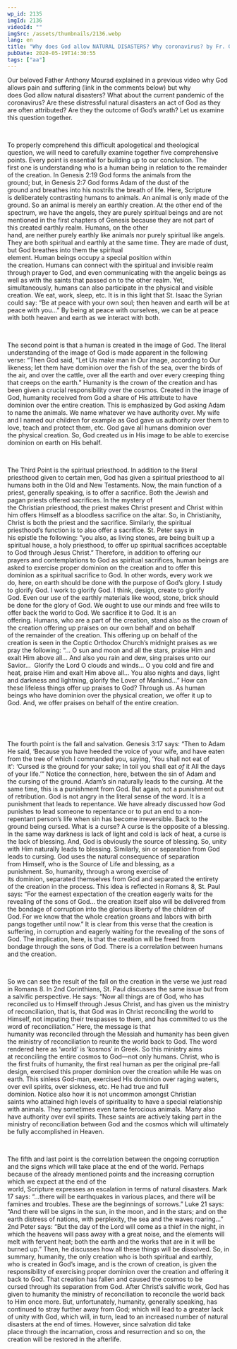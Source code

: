 ```yaml
---
wp_id: 2135
imgId: 2136
videoId: ""
imgSrc: /assets/thumbnails/2136.webp
lang: en
title: "Why does God allow NATURAL DISASTERS? Why coronavirus? by Fr. Gabriel Wissa"
pubDate: 2020-05-19T14:30:55
tags: ["aa"]
---
```


<p><span data-contrast="auto">Our beloved </span><span data-contrast="auto">F</span><span data-contrast="auto">ather Anthony </span><span data-contrast="auto">Mourad </span><span data-contrast="auto">explained in a previous video why </span><span data-contrast="auto">God allows pain and suffering</span><span data-contrast="auto"> (link in the comments below)</span><span data-contrast="auto"> </span><span data-contrast="auto">but why does </span><span data-contrast="auto">God </span><span data-contrast="auto">allow natural disasters</span><span data-contrast="auto">? What about the current pandemic of the coronavirus?</span><span data-contrast="auto"> </span><span data-contrast="auto">Are these </span><span data-contrast="auto">distressful</span><span data-contrast="auto"> </span><span data-contrast="auto">natural disasters</span><span data-contrast="auto"> an act of God</span><span data-contrast="auto"> as they are often attributed</span><span data-contrast="auto">?</span><span data-contrast="auto"> </span><span data-contrast="auto">Are they</span><span data-contrast="auto"> </span><span data-contrast="auto">the outcome of </span><span data-contrast="auto">God’s</span><span data-contrast="auto"> wrath?</span><span data-contrast="auto"> Let us examine this question together.</span><span data-ccp-props="{&quot;201341983&quot;:0,&quot;335559739&quot;:200,&quot;335559740&quot;:276}"> </span></p>
<p><span data-ccp-props="{&quot;201341983&quot;:0,&quot;335559739&quot;:200,&quot;335559740&quot;:276}"> </span></p>
<p><span data-contrast="auto">To </span><span data-contrast="auto">properly </span><span data-contrast="auto">comprehend</span><span data-contrast="auto"> this difficult</span><span data-contrast="auto"> apologetical and</span><span data-contrast="auto"> theological question</span><span data-contrast="auto">, </span><span data-contrast="auto">we</span><span data-contrast="auto"> will </span><span data-contrast="auto">need to </span><span data-contrast="auto">carefully examine together </span><span data-contrast="auto">five</span><span data-contrast="auto"> comprehensive points</span><span data-contrast="auto">. </span><span data-contrast="auto">Every point is essential </span><span data-contrast="auto">for</span><span data-contrast="auto"> </span><span data-contrast="auto">build</span><span data-contrast="auto">ing</span><span data-contrast="auto"> up</span><span data-contrast="auto"> to</span><span data-contrast="auto"> </span><span data-contrast="auto">our </span><span data-contrast="auto">conclusion. </span><span data-contrast="auto">The first </span><span data-contrast="auto">one</span><span data-contrast="auto"> is understand</span><span data-contrast="auto">ing</span><span data-contrast="auto"> who is a human </span><span data-contrast="auto">being</span><span data-contrast="auto"> in relation to the remainder of the creation</span><span data-contrast="auto">. </span><span data-contrast="auto">In Genesis 2</span><span data-contrast="auto">:</span><span data-contrast="auto">19 God </span><span data-contrast="auto">forms the animals from the ground</span><span data-contrast="auto">;</span><span data-contrast="auto"> </span><span data-contrast="auto">but</span><span data-contrast="auto">,</span><span data-contrast="auto"> in Genesis 2</span><span data-contrast="auto">:7 </span><span data-contrast="auto">God</span><span data-contrast="auto"> forms </span><span data-contrast="auto">Adam</span><span data-contrast="auto"> of the dust of the ground </span><span data-contrast="auto">and</span><span data-contrast="auto"> breathes into his nostrils the breath of life</span><span data-contrast="auto">. </span><span data-contrast="auto">Here,</span><span data-contrast="auto"> </span><span data-contrast="auto">S</span><span data-contrast="auto">cripture is </span><span data-contrast="auto">deliberately </span><span data-contrast="auto">contrasting</span><span data-contrast="auto"> </span><span data-contrast="auto">human</span><span data-contrast="auto">s </span><span data-contrast="auto">to</span><span data-contrast="auto"> </span><span data-contrast="auto">animals. An animal </span><span data-contrast="auto">is only made of the ground</span><span data-contrast="auto">. So an animal </span><span data-contrast="auto">is</span><span data-contrast="auto"> merely</span><span data-contrast="auto"> </span><span data-contrast="auto">an </span><span data-contrast="auto">earthly</span><span data-contrast="auto"> creation</span><span data-contrast="auto">.</span><span data-contrast="auto"> A</span><span data-contrast="auto">t the other </span><span data-contrast="auto">end of the spectrum, </span><span data-contrast="auto">we have the </span><span data-contrast="auto">a</span><span data-contrast="auto">ngels, </span><span data-contrast="auto">they </span><span data-contrast="auto">are purely spiritual beings</span><span data-contrast="auto"> </span><span data-contrast="auto">and </span><span data-contrast="auto">are not mentioned in </span><span data-contrast="auto">the first chapters of </span><span data-contrast="auto">Genesis because they are not part of this </span><span data-contrast="auto">created </span><span data-contrast="auto">earthly </span><span data-contrast="auto">realm</span><span data-contrast="auto">. </span><span data-contrast="auto">H</span><span data-contrast="auto">umans</span><span data-contrast="auto">, on the other hand,</span><span data-contrast="auto"> </span><span data-contrast="auto">are</span><span data-contrast="auto"> </span><span data-contrast="auto">neither </span><span data-contrast="auto">purely </span><span data-contrast="auto">earthly like </span><span data-contrast="auto">animals nor </span><span data-contrast="auto">purely </span><span data-contrast="auto">spiritual like </span><span data-contrast="auto">angels. They are</span><span data-contrast="auto"> </span><span data-contrast="auto">both </span><span data-contrast="auto">spiritual and earthly at the same time. </span><span data-contrast="auto">They are made of dust, but God breathes into them the spiritual element. </span><span data-contrast="auto">Human</span><span data-contrast="auto"> being</span><span data-contrast="auto">s </span><span data-contrast="auto">occup</span><span data-contrast="auto">y</span><span data-contrast="auto"> a </span><span data-contrast="auto">s</span><span data-contrast="auto">pecial</span><span data-contrast="auto"> position </span><span data-contrast="auto">with</span><span data-contrast="auto">in the </span><span data-contrast="auto">creation</span><span data-contrast="auto">. </span><span data-contrast="auto">Humans can</span><span data-contrast="auto"> </span><span data-contrast="auto">connect with </span><span data-contrast="auto">the spiritual</span><span data-contrast="auto"> and</span><span data-contrast="auto"> invisible </span><span data-contrast="auto">realm through prayer </span><span data-contrast="auto">to God</span><span data-contrast="auto">, and </span><span data-contrast="auto">even </span><span data-contrast="auto">communicating with </span><span data-contrast="auto">the angelic beings </span><span data-contrast="auto">as well as </span><span data-contrast="auto">with </span><span data-contrast="auto">the </span><span data-contrast="auto">saints that passed on to the other realm. </span><span data-contrast="auto">Yet, s</span><span data-contrast="auto">imultaneously</span><span data-contrast="auto">, </span><span data-contrast="auto">humans can</span><span data-contrast="auto"> also participate in the </span><span data-contrast="auto">physical and </span><span data-contrast="auto">visible creation</span><span data-contrast="auto">. </span><span data-contrast="auto">We</span><span data-contrast="auto"> eat</span><span data-contrast="auto">,</span><span data-contrast="auto"> work</span><span data-contrast="auto">,</span><span data-contrast="auto"> sleep</span><span data-contrast="auto">, etc.</span><span data-contrast="auto"> It is in this light that St. Isaac the Syrian could say: </span><span data-contrast="auto">“Be at peace with your own soul; then heaven and earth will be at peace with you…”</span><span data-contrast="auto"> By being at peace with ourselves, we can be at peace with both heaven and earth as we </span><span data-contrast="auto">interact with both.</span><span data-ccp-props="{&quot;201341983&quot;:0,&quot;335559739&quot;:200,&quot;335559740&quot;:276,&quot;469777462&quot;:[720],&quot;469777927&quot;:[0],&quot;469777928&quot;:[8]}"> </span></p>
<p><span data-ccp-props="{&quot;201341983&quot;:0,&quot;335559739&quot;:200,&quot;335559740&quot;:276}"> </span></p>
<p><span data-contrast="auto">The second point is that a human is </span><span data-contrast="auto">created</span><span data-contrast="auto"> in the image of God. </span><span data-contrast="auto">The literal understanding of the image of God </span><span data-contrast="auto">is made </span><span data-contrast="auto">apparent</span><span data-contrast="auto"> </span><span data-contrast="auto">in</span><span data-contrast="auto"> the following verse</span><span data-contrast="auto">:</span><span data-contrast="auto"> </span><span data-contrast="auto">“</span><span data-contrast="auto">Then </span><span data-contrast="auto">God said, </span><span data-contrast="auto">“</span><span data-contrast="auto">Let Us make man in Our image, according to Our likeness; let them have dominion over the fish of the sea, over the birds of the air, and over the cattle, over all the earth and over every creeping thing that creeps on the earth.</span><span data-contrast="auto">” </span><span data-contrast="auto">Humanity</span><span data-contrast="auto"> is the </span><span data-contrast="auto">c</span><span data-contrast="auto">rown of the creation and has been given a</span><span data-contrast="auto"> crucial</span><span data-contrast="auto"> responsibility </span><span data-contrast="auto">over the cosmos. </span><span data-contrast="auto">Created</span><span data-contrast="auto"> in the image of God</span><span data-contrast="auto">, humanity received</span><span data-contrast="auto"> from God a share of His </span><span data-contrast="auto">attribute </span><span data-contrast="auto">to have dominion </span><span data-contrast="auto">over the </span><span data-contrast="auto">entire creation</span><span data-contrast="auto">. </span><span data-contrast="auto">This </span><span data-contrast="auto">is emphasized by God </span><span data-contrast="auto">asking Adam to name the animals</span><span data-contrast="auto">. </span><span data-contrast="auto">We</span><span data-contrast="auto"> name whatever </span><span data-contrast="auto">we</span><span data-contrast="auto"> have authority over. </span><span data-contrast="auto">My wife and I named our </span><span data-contrast="auto">children</span><span data-contrast="auto"> for example as God gave us authority over them to love</span><span data-contrast="auto">, teach and</span><span data-contrast="auto"> protect them</span><span data-contrast="auto">, etc. </span><span data-contrast="auto">God</span><span data-contrast="auto"> </span><span data-contrast="auto">gave all humans dominion over the </span><span data-contrast="auto">physical creation.</span><span data-contrast="auto"> So, God created us in His image to be able to exercise dominion on earth on His behalf.</span><span data-ccp-props="{&quot;201341983&quot;:0,&quot;335559739&quot;:200,&quot;335559740&quot;:276}"> </span></p>
<p><span data-ccp-props="{&quot;201341983&quot;:0,&quot;335559739&quot;:200,&quot;335559740&quot;:276}"> </span></p>
<p><span data-contrast="auto">The Third Point is the spiritual priesthood</span><span data-contrast="auto">. In addition to the literal priesthood</span><span data-contrast="auto"> given to certain </span><span data-contrast="auto">men</span><span data-contrast="auto">, </span><span data-contrast="auto">God has given </span><span data-contrast="auto">a</span><span data-contrast="auto"> spiritual priesthood to all humans </span><span data-contrast="auto">both in </span><span data-contrast="auto">the O</span><span data-contrast="auto">ld and </span><span data-contrast="auto">N</span><span data-contrast="auto">ew </span><span data-contrast="auto">T</span><span data-contrast="auto">estaments. </span><span data-contrast="auto">Now</span><span data-contrast="auto">,</span><span data-contrast="auto"> the main function of a priest</span><span data-contrast="auto">, generally speaking,</span><span data-contrast="auto"> is to offer a sacrifice</span><span data-contrast="auto">. </span><span data-contrast="auto">Both t</span><span data-contrast="auto">he</span><span data-contrast="auto"> Jewish </span><span data-contrast="auto">and pagan </span><span data-contrast="auto">priest</span><span data-contrast="auto">s</span><span data-contrast="auto"> </span><span data-contrast="auto">offered sacrifice</span><span data-contrast="auto">s</span><span data-contrast="auto">.</span><span data-contrast="auto"> I</span><span data-contrast="auto">n </span><span data-contrast="auto">the mystery</span><span data-contrast="auto"> of the</span><span data-contrast="auto"> </span><span data-contrast="auto">Christian </span><span data-contrast="auto">priesthood</span><span data-contrast="auto">, </span><span data-contrast="auto">the priest </span><span data-contrast="auto">makes Christ present and Christ within him </span><span data-contrast="auto">offers </span><span data-contrast="auto">H</span><span data-contrast="auto">imself as a bloodless sacrifice </span><span data-contrast="auto">on the </span><span data-contrast="auto">altar</span><span data-contrast="auto">. </span><span data-contrast="auto">So, in Christianity, Christ is both the priest and the sacrifice. </span><span data-contrast="auto">Similarly, the s</span><span data-contrast="auto">piritual priesthood</span><span data-contrast="auto">’s</span><span data-contrast="auto"> </span><span data-contrast="auto">function is to </span><span data-contrast="auto">also </span><span data-contrast="auto">offer a sacrifice</span><span data-contrast="auto">.</span><span data-contrast="auto"> St. Peter says in his</span><span data-contrast="auto"> epistle</span><span data-contrast="auto"> the following</span><span data-contrast="auto">:</span><span data-contrast="auto"> </span><span data-contrast="auto">“you also, as living stones, are being built up a spiritual house, a holy priesthood, to offer up spiritual sacrifices acceptable to God through Jesus Christ.”</span><span data-contrast="auto"> </span><span data-contrast="auto">Therefore, i</span><span data-contrast="auto">n addition to offering our prayers </span><span data-contrast="auto">and contemplations to God</span><span data-contrast="auto"> as spiritual sacrifices</span><span data-contrast="auto">, </span><span data-contrast="auto">h</span><span data-contrast="auto">uman beings are asked </span><span data-contrast="auto">to exercise</span><span data-contrast="auto"> proper </span><span data-contrast="auto">d</span><span data-contrast="auto">ominion </span><span data-contrast="auto">on </span><span data-contrast="auto">the creation </span><span data-contrast="auto">and to </span><span data-contrast="auto">offer </span><span data-contrast="auto">this dominion</span><span data-contrast="auto"> as a </span><span data-contrast="auto">spiritual </span><span data-contrast="auto">sacrifice to God</span><span data-contrast="auto">. </span><span data-contrast="auto">In other words</span><span data-contrast="auto">, every work </span><span data-contrast="auto">we do</span><span data-contrast="auto">,</span><span data-contrast="auto"> here</span><span data-contrast="auto">,</span><span data-contrast="auto"> on earth </span><span data-contrast="auto">should be done with the purpose of God’s glory</span><span data-contrast="auto">. </span><span data-contrast="auto">I study to glorify God. </span><span data-contrast="auto">I work </span><span data-contrast="auto">to glorify God. </span><span data-contrast="auto">I </span><span data-contrast="auto">think, design, create</span><span data-contrast="auto"> </span><span data-contrast="auto">to glorify God. </span><span data-contrast="auto">Even our </span><span data-contrast="auto">use </span><span data-contrast="auto">of </span><span data-contrast="auto">the earthly materials </span><span data-contrast="auto">like </span><span data-contrast="auto">wood, </span><span data-contrast="auto">stone</span><span data-contrast="auto">, </span><span data-contrast="auto">brick </span><span data-contrast="auto">should be </span><span data-contrast="auto">done</span><span data-contrast="auto"> </span><span data-contrast="auto">for the glory of God</span><span data-contrast="auto">. </span><span data-contrast="auto">We ought to use our minds and free wills </span><span data-contrast="auto">to offer back the world to God</span><span data-contrast="auto">. </span><span data-contrast="auto">We sacrifice it to God. It is an offering. </span><span data-contrast="auto">Humans</span><span data-contrast="auto">, who are a part of the creation,</span><span data-contrast="auto"> stand</span><span data-contrast="auto"> also</span><span data-contrast="auto"> as the crown of the creation </span><span data-contrast="auto">offering up</span><span data-contrast="auto"> </span><span data-contrast="auto">praises</span><span data-contrast="auto"> on</span><span data-contrast="auto"> our</span><span data-contrast="auto"> </span><span data-contrast="auto">own </span><span data-contrast="auto">behalf</span><span data-contrast="auto"> </span><span data-contrast="auto">and </span><span data-contrast="auto">on behalf of </span><span data-contrast="auto">the </span><span data-contrast="auto">remainder of </span><span data-contrast="auto">the </span><span data-contrast="auto">creation</span><span data-contrast="auto">.</span><span data-contrast="auto"> </span><span data-contrast="auto">This offering up </span><span data-contrast="auto">on behalf of the creation</span><span data-contrast="auto"> </span><span data-contrast="auto">is</span><span data-contrast="auto"> seen in the Coptic Or</span><span data-contrast="auto">thodox Church’s midnight praises </span><span data-contrast="auto">as</span><span data-contrast="auto"> we pray</span><span data-contrast="auto"> the following</span><span data-contrast="auto">: </span><span data-contrast="auto">“… O sun and moon and all the stars, praise Him and exalt Him above all… And also you rain and dew, sing praises unto our Savior…  Glorify the Lord O clouds and winds… O you cold and fire and heat, praise Him and exalt Him above all… You also nights and days, light and darkness and lightning, glorify the Lover of Mankind…” </span><span data-contrast="auto">How can these </span><span data-contrast="auto">lifeless </span><span data-contrast="auto">things</span><span data-contrast="auto"> offer up praises to God?</span><span data-contrast="auto"> </span><span data-contrast="auto">Through us. </span><span data-contrast="auto">As human being</span><span data-contrast="auto">s</span><span data-contrast="auto"> </span><span data-contrast="auto">who </span><span data-contrast="auto">have dominion over </span><span data-contrast="auto">the </span><span data-contrast="auto">physical creation</span><span data-contrast="auto">, </span><span data-contrast="auto">we offer it up to God</span><span data-contrast="auto">. </span><span data-contrast="auto">And, w</span><span data-contrast="auto">e </span><span data-contrast="auto">offer praises </span><span data-contrast="auto">on behalf of the entire creation. </span><span data-ccp-props="{&quot;201341983&quot;:0,&quot;335559739&quot;:200,&quot;335559740&quot;:276}"> </span></p>
<p><span data-ccp-props="{&quot;201341983&quot;:0,&quot;335559739&quot;:200,&quot;335559740&quot;:276}"> </span></p>
<p><span data-ccp-props="{&quot;201341983&quot;:0,&quot;335559739&quot;:200,&quot;335559740&quot;:276}"> </span></p>
<p><span data-contrast="auto">The fourth point is the fall</span><span data-contrast="auto"> and salvation</span><span data-contrast="auto">. Genesis 3:17 says</span><span data-contrast="auto">: </span><span data-contrast="auto">“</span><span data-contrast="auto">Then to Adam He said, </span><span data-contrast="auto">‘</span><span data-contrast="auto">Because you have heeded the voice of your wife, and have eaten from the tree of which I commanded you, saying, &#8216;You shall not eat of it': </span><span data-contrast="auto">‘</span><span data-contrast="auto">Cursed </span><i><span data-contrast="auto">is</span></i><span data-contrast="auto"> the ground for your sake; In toil you shall eat </span><i><span data-contrast="auto">of</span></i><span data-contrast="auto"> it All the days of your life.</span><span data-contrast="auto">’”</span><span data-contrast="auto"> </span><span data-contrast="auto">Notice the </span><span data-contrast="auto">connection</span><span data-contrast="auto">, here, between </span><span data-contrast="auto">the sin of Adam </span><span data-contrast="auto">and the</span><span data-contrast="auto"> cursing of the</span><span data-contrast="auto"> ground. </span><span data-contrast="auto">Adam’s sin </span><span data-contrast="auto">naturally </span><span data-contrast="auto">leads to the cursing. </span><span data-contrast="auto">At the same time, this is a punishment from God. </span><span data-contrast="auto">But again, not a punishment out of retribution. </span><span data-contrast="auto">God is not angry</span><span data-contrast="auto"> in the literal sense of the word</span><span data-contrast="auto">. It is a punishment that leads to repentance. </span><span data-contrast="auto">We have already discussed how God punishes to lead someone to repentance or to </span><span data-contrast="auto">put an end </span><span data-contrast="auto">to </span><span data-contrast="auto">a non-repentant person’s </span><span data-contrast="auto">life </span><span data-contrast="auto">when sin </span><span data-contrast="auto">has become</span><span data-contrast="auto"> irreversible.</span><span data-contrast="auto"> </span><span data-contrast="auto">Back to the ground being cursed. What </span><span data-contrast="auto">is a curse? </span><span data-contrast="auto">A curse is the opposite of a blessing. In the same way darkness is lack of light and </span><span data-contrast="auto">cold is lack of heat, a curse is the lack of blessing. </span><span data-contrast="auto">And, </span><span data-contrast="auto">God is </span><span data-contrast="auto">obviously </span><span data-contrast="auto">the source of blessing. </span><span data-contrast="auto">So, u</span><span data-contrast="auto">nity with Him </span><span data-contrast="auto">naturally </span><span data-contrast="auto">leads to blessing. </span><span data-contrast="auto">Similarly, </span><span data-contrast="auto">sin or </span><span data-contrast="auto">separation from </span><span data-contrast="auto">God leads to curs</span><span data-contrast="auto">ing</span><span data-contrast="auto">. </span><span data-contrast="auto">God uses the natural consequence of </span><span data-contrast="auto">separation from </span><span data-contrast="auto">Himself, who is the </span><span data-contrast="auto">Source of Life</span><span data-contrast="auto"> and blessing</span><span data-contrast="auto">,</span><span data-contrast="auto"> as a punishment.</span><span data-contrast="auto"> So,</span><span data-contrast="auto"> </span><span data-contrast="auto">h</span><span data-contrast="auto">umanity, </span><span data-contrast="auto">th</span><span data-contrast="auto">r</span><span data-contrast="auto">ough a wrong exercise of its </span><span data-contrast="auto">dominion</span><span data-contrast="auto">, </span><span data-contrast="auto">separated</span><span data-contrast="auto"> themselves from God</span><span data-contrast="auto"> </span><span data-contrast="auto">and </span><span data-contrast="auto">separated</span><span data-contrast="auto"> the </span><span data-contrast="auto">entirety of </span><span data-contrast="auto">the </span><span data-contrast="auto">creation </span><span data-contrast="auto">in the process</span><span data-contrast="auto">. </span><span data-contrast="auto">This i</span><span data-contrast="auto">dea i</span><span data-contrast="auto">s reflected </span><span data-contrast="auto">in Romans 8, </span><span data-contrast="auto">St. Paul says: “</span><span data-contrast="auto">For the earnest expectation of the creation eagerly waits for the revealing of the sons of God</span><span data-contrast="auto">…</span><span data-contrast="auto"> the creation itself also will be delivered from the bondage of corruption into the glorious liberty of the children of God. For we know that the whole creation groans and labors with birth pangs together until now.</span><span data-contrast="auto">” It is</span><span data-contrast="auto"> </span><span data-contrast="auto">c</span><span data-contrast="auto">lear from th</span><span data-contrast="auto">is</span><span data-contrast="auto"> </span><span data-contrast="auto">verse</span><span data-contrast="auto"> </span><span data-contrast="auto">that </span><span data-contrast="auto">the creation </span><span data-contrast="auto">is suffering</span><span data-contrast="auto">, </span><span data-contrast="auto">in corruption </span><span data-contrast="auto">and eagerly waiting for the </span><span data-contrast="auto">revealing</span><span data-contrast="auto"> of the sons of God</span><span data-contrast="auto">. </span><span data-contrast="auto">The implication</span><span data-contrast="auto">, here,</span><span data-contrast="auto"> is that the creation will </span><span data-contrast="auto">be </span><span data-contrast="auto">freed from bondage </span><span data-contrast="auto">through the sons of God. </span><span data-contrast="auto">There is a correlation between humans and </span><span data-contrast="auto">the creation. </span><span data-ccp-props="{&quot;201341983&quot;:0,&quot;335559739&quot;:200,&quot;335559740&quot;:276}"> </span></p>
<p><span data-ccp-props="{&quot;201341983&quot;:0,&quot;335559739&quot;:200,&quot;335559740&quot;:276}"> </span></p>
<p><span data-contrast="auto">So we can see the result of the fall on the creation in the verse we just read in Romans 8. I</span><span data-contrast="auto">n 2</span><span data-contrast="auto">nd</span><span data-contrast="auto"> Cori</span><span data-contrast="auto">n</span><span data-contrast="auto">thians, St. Paul </span><span data-contrast="auto">discusses the same issue but from a salvific perspective. He </span><span data-contrast="auto">says: “</span><span data-contrast="auto">Now all things are of God, who has reconciled us to Himself through Jesus Christ, and has given us the ministry of reconciliation, that is, that God was in Christ reconciling the world to Himself, not imputing their trespasses to them, and has committed to us the word of reconciliation.</span><span data-contrast="auto">”</span><span data-contrast="auto"> Here, </span><span data-contrast="auto">t</span><span data-contrast="auto">he message </span><span data-contrast="auto">is that humanity </span><span data-contrast="auto">was</span><span data-contrast="auto"> reconcil</span><span data-contrast="auto">ed </span><span data-contrast="auto">through the Messiah </span><span data-contrast="auto">and humanity has been given the ministry of reconciliation </span><span data-contrast="auto">to</span><span data-contrast="auto"> </span><span data-contrast="auto">reunite</span><span data-contrast="auto"> </span><span data-contrast="auto">the world </span><span data-contrast="auto">back </span><span data-contrast="auto">to God. </span><span data-contrast="auto">The</span><span data-contrast="auto"> </span><span data-contrast="auto">word rendered</span><span data-contrast="auto"> here</span><span data-contrast="auto"> as </span><span data-contrast="auto">‘</span><span data-contrast="auto">world</span><span data-contrast="auto">’</span><span data-contrast="auto"> </span><span data-contrast="auto">is ‘</span><span data-contrast="auto">k</span><span data-contrast="auto">osmo</span><span data-contrast="auto">s’</span><span data-contrast="auto"> in Greek.</span><span data-contrast="auto"> So th</span><span data-contrast="auto">is</span><span data-contrast="auto"> </span><span data-contrast="auto">ministr</span><span data-contrast="auto">y</span><span data-contrast="auto"> </span><span data-contrast="auto">aims at </span><span data-contrast="auto">reconcil</span><span data-contrast="auto">ing the entire</span><span data-contrast="auto"> cosmos to God</span><span data-contrast="auto">—n</span><span data-contrast="auto">ot only humans. </span><span data-contrast="auto">Christ, </span><span data-contrast="auto">who is the</span><span data-contrast="auto"> </span><span data-contrast="auto">first fruits</span><span data-contrast="auto"> of humanit</span><span data-contrast="auto">y, the first real human as per the original pre-fall design,</span><span data-contrast="auto"> exercised this proper dominion over the creation while He was on earth. </span><span data-contrast="auto">This sinless God-man, exercised His dominion over raging waters, over evil spirits, </span><span data-contrast="auto">over sickness, etc.</span><span data-contrast="auto"> </span><span data-contrast="auto">He had true and full dominion. </span><span data-contrast="auto">Notice </span><span data-contrast="auto">also </span><span data-contrast="auto">how it is not uncommon </span><span data-contrast="auto">amongst </span><span data-contrast="auto">Christian saints </span><span data-contrast="auto">who </span><span data-contrast="auto">attained</span><span data-contrast="auto"> high level</span><span data-contrast="auto">s of</span><span data-contrast="auto"> spirituality</span><span data-contrast="auto"> to have a special relationship with animals. The</span><span data-contrast="auto">y </span><span data-contrast="auto">sometimes even </span><span data-contrast="auto">tame </span><span data-contrast="auto">ferocious </span><span data-contrast="auto">animals.</span><span data-contrast="auto">  </span><span data-contrast="auto">Many also have authority over evil spirits. </span><span data-contrast="auto">These saints </span><span data-contrast="auto">are actively taking</span><span data-contrast="auto"> part in the ministry of reconciliation between God and the cosmos which will ultimately be </span><span data-contrast="auto">fully </span><span data-contrast="auto">accomplished</span><span data-contrast="auto"> in Heaven. </span><span data-ccp-props="{&quot;201341983&quot;:0,&quot;335559739&quot;:200,&quot;335559740&quot;:276}"> </span></p>
<p><span data-ccp-props="{&quot;201341983&quot;:0,&quot;335559739&quot;:200,&quot;335559740&quot;:276}"> </span></p>
<p><span data-contrast="auto">The fifth and last point is</span><span data-contrast="auto"> the correlation between</span><span data-contrast="auto"> the </span><span data-contrast="auto">ongoing corruption and the signs </span><span data-contrast="auto">which will take place at </span><span data-contrast="auto">the end of the world. Perhaps because of the </span><span data-contrast="auto">already mentioned points </span><span data-contrast="auto">and </span><span data-contrast="auto">the increas</span><span data-contrast="auto">ing</span><span data-contrast="auto"> </span><span data-contrast="auto">corruption which we expect </span><span data-contrast="auto">at</span><span data-contrast="auto"> the end of the world</span><span data-contrast="auto">,</span><span data-contrast="auto"> Scripture </span><span data-contrast="auto">expresses</span><span data-contrast="auto"> an </span><span data-contrast="auto">escalation</span><span data-contrast="auto"> </span><span data-contrast="auto">in terms of</span><span data-contrast="auto"> natural disasters</span><span data-contrast="auto">. Mark 17 </span><span data-contrast="auto">says: </span><span data-contrast="auto">“</span><span data-contrast="auto">…</span><span data-contrast="auto">there will be earthquakes in various places, and there will be famines and troubles. These are the beginnings of sorrows.</span><span data-contrast="auto">” Luke 21 says: “</span><span data-contrast="auto">And there will be signs in the sun, in the moon, and in the stars; and on the earth distress of nations, with perplexity, the sea and the waves roaring…</span><span data-contrast="auto">” 2</span><span data-contrast="auto">nd</span><span data-contrast="auto"> Peter says: “</span><span data-contrast="auto">But the day of the Lord will come as a thief in the night, in which the heavens will pass away with a great noise, and the elements will melt with fervent heat; both the earth and the works that are in it will be burned up.</span><span data-contrast="auto">” Then, he discusses how all these</span><span data-contrast="auto"> things will be dissolved</span><span data-contrast="auto">.</span><span data-contrast="auto"> </span><span data-contrast="auto">So, in summary, h</span><span data-contrast="auto">umanity</span><span data-contrast="auto">, the </span><span data-contrast="auto">only </span><span data-contrast="auto">creation who is both </span><span data-contrast="auto">spiritual </span><span data-contrast="auto">and </span><span data-contrast="auto">earthly, wh</span><span data-contrast="auto">o </span><span data-contrast="auto">is</span><span data-contrast="auto"> </span><span data-contrast="auto">created in God’s image</span><span data-contrast="auto">, </span><span data-contrast="auto">and is</span><span data-contrast="auto"> the crown of creation</span><span data-contrast="auto">,</span><span data-contrast="auto"> </span><span data-contrast="auto">is</span><span data-contrast="auto"> </span><span data-contrast="auto">given the responsibility </span><span data-contrast="auto">of exercising proper domi</span><span data-contrast="auto">ni</span><span data-contrast="auto">on over the creation</span><span data-contrast="auto"> and offering it back to God</span><span data-contrast="auto">. That creation</span><span data-contrast="auto"> has fallen and cause</span><span data-contrast="auto">d</span><span data-contrast="auto"> the </span><span data-contrast="auto">cosmos</span><span data-contrast="auto"> to be cursed</span><span data-contrast="auto"> through its </span><span data-contrast="auto">separation from God</span><span data-contrast="auto">.</span><span data-contrast="auto"> </span><span data-contrast="auto">After Christ’s salvific work</span><span data-contrast="auto">, God has given to humanity the </span><span data-contrast="auto">ministry of reconciliation</span><span data-contrast="auto"> to reconcile the world back to </span><span data-contrast="auto">Him</span><span data-contrast="auto"> once more. </span><span data-contrast="auto">But, unfortunately, </span><span data-contrast="auto">humanity</span><span data-contrast="auto">,</span><span data-contrast="auto"> generally</span><span data-contrast="auto"> </span><span data-contrast="auto">speaking, </span><span data-contrast="auto">has continued to </span><span data-contrast="auto">stray </span><span data-contrast="auto">further </span><span data-contrast="auto">away from God</span><span data-contrast="auto">;</span><span data-contrast="auto"> </span><span data-contrast="auto">which will lead to </span><span data-contrast="auto">a greater </span><span data-contrast="auto">lack of unity with God, which will, in turn, lead to </span><span data-contrast="auto">an increased</span><span data-contrast="auto"> </span><span data-contrast="auto">number of </span><span data-contrast="auto">natural disasters</span><span data-contrast="auto"> at the end of times.</span><span data-contrast="auto"> However, since salvation did take place</span><span data-contrast="auto"> through the incarnation, cross and resurrection and so on, </span><span data-contrast="auto">the creation will be restored in </span><span data-contrast="auto">the afterlife</span><span data-contrast="auto">.</span><span data-ccp-props="{&quot;201341983&quot;:0,&quot;335559739&quot;:200,&quot;335559740&quot;:276,&quot;469777462&quot;:[720],&quot;469777927&quot;:[0],&quot;469777928&quot;:[8]}"> </span></p>
